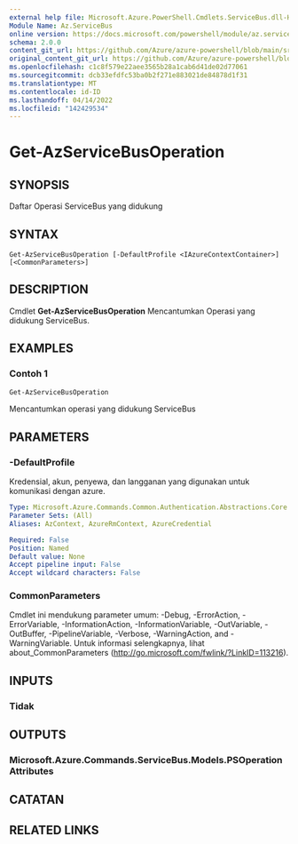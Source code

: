 ```yaml
---
external help file: Microsoft.Azure.PowerShell.Cmdlets.ServiceBus.dll-Help.xml
Module Name: Az.ServiceBus
online version: https://docs.microsoft.com/powershell/module/az.servicebus/get-azservicebusoperation
schema: 2.0.0
content_git_url: https://github.com/Azure/azure-powershell/blob/main/src/ServiceBus/ServiceBus/help/Get-AzServiceBusOperation.md
original_content_git_url: https://github.com/Azure/azure-powershell/blob/main/src/ServiceBus/ServiceBus/help/Get-AzServiceBusOperation.md
ms.openlocfilehash: c1c8f579e22aee3565b28a1cab6d41de02d77061
ms.sourcegitcommit: dcb33efdfc53ba0b2f271e883021de84878d1f31
ms.translationtype: MT
ms.contentlocale: id-ID
ms.lasthandoff: 04/14/2022
ms.locfileid: "142429534"
---
```

# Get-AzServiceBusOperation

## SYNOPSIS
Daftar Operasi ServiceBus yang didukung

## SYNTAX

```
Get-AzServiceBusOperation [-DefaultProfile <IAzureContextContainer>] [<CommonParameters>]
```

## DESCRIPTION
Cmdlet **Get-AzServiceBusOperation** Mencantumkan Operasi yang didukung ServiceBus.

## EXAMPLES

### Contoh 1
```powershell
Get-AzServiceBusOperation
```

Mencantumkan operasi yang didukung ServiceBus

## PARAMETERS

### -DefaultProfile
Kredensial, akun, penyewa, dan langganan yang digunakan untuk komunikasi dengan azure.

```yaml
Type: Microsoft.Azure.Commands.Common.Authentication.Abstractions.Core.IAzureContextContainer
Parameter Sets: (All)
Aliases: AzContext, AzureRmContext, AzureCredential

Required: False
Position: Named
Default value: None
Accept pipeline input: False
Accept wildcard characters: False
```

### CommonParameters
Cmdlet ini mendukung parameter umum: -Debug, -ErrorAction, -ErrorVariable, -InformationAction, -InformationVariable, -OutVariable, -OutBuffer, -PipelineVariable, -Verbose, -WarningAction, and -WarningVariable. Untuk informasi selengkapnya, lihat about_CommonParameters (http://go.microsoft.com/fwlink/?LinkID=113216).

## INPUTS

### Tidak

## OUTPUTS

### Microsoft.Azure.Commands.ServiceBus.Models.PSOperationAttributes

## CATATAN

## RELATED LINKS

